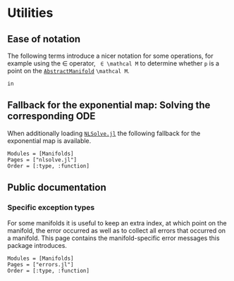 # Utilities

## Ease of notation

The following terms introduce a nicer notation for some operations, for example using the ∈ operator, `` ∈ \mathcal M`` to determine whether ``p`` is a point on the [`AbstractManifold`](https://juliamanifolds.github.io/ManifoldsBase.jl/stable/types.html#ManifoldsBase.AbstractManifold)  ``\mathcal M``.

````@docs
in
````

## Fallback for the exponential map: Solving the corresponding ODE

When additionally loading [`NLSolve.jl`](https://github.com/JuliaNLSolvers/NLsolve.jl) the following fallback for the exponential map is available.

```@autodocs
Modules = [Manifolds]
Pages = ["nlsolve.jl"]
Order = [:type, :function]
```

## Public documentation

### Specific exception types

For some manifolds it is useful to keep an extra index, at which point on the manifold, the error occurred as well as to collect all errors that occurred on a manifold. This page contains the manifold-specific error messages this package introduces.

```@autodocs
Modules = [Manifolds]
Pages = ["errors.jl"]
Order = [:type, :function]
```

